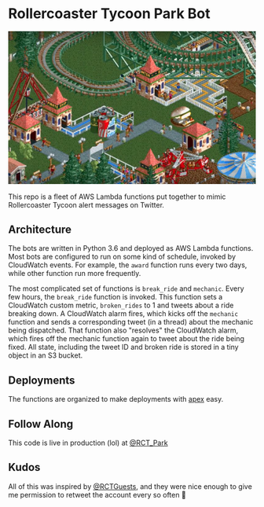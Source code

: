 # Rollercoaster Tycoon Park Bot

![rollercoaster](fun_images/banner.jpg)

This repo is a fleet of AWS Lambda functions put together to mimic Rollercoaster
Tycoon alert messages on Twitter.

## Architecture

The bots are written in Python 3.6 and deployed as AWS Lambda functions. Most
bots are configured to run on some kind of schedule, invoked by CloudWatch
events. For example, the `award` function runs every two days, while other
function run more frequently.

The most complicated set of functions is `break_ride` and `mechanic`. Every few
hours, the `break_ride` function is invoked. This function sets a CloudWatch
custom metric, `broken_rides` to 1 and tweets about a ride breaking down. A
CloudWatch alarm fires, which kicks off the `mechanic` function and sends a
corresponding tweet (in a thread) about the mechanic being dispatched. That
function also "resolves" the CloudWatch alarm, which fires off the mechanic
function again to tweet about the ride being fixed. All state, including the
tweet ID and broken ride is stored in a tiny object in an S3 bucket.

## Deployments

The functions are organized to make deployments with [apex](http://apex.run)
easy.

## Follow Along

This code is live in production (lol) at [@RCT_Park](https://twitter.com/RCT_Park)

## Kudos

All of this was inspired by [@RCTGuests](https://twitter.com/RCTGuests), and
they were nice enough to give me permission to retweet the account every so
often :raised_hands:
